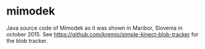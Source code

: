 # mimodek

Java source code of Mimodek as it was shown in Maribor, Slovenia in october 2015.
See https://github.com/kremio/simple-kinect-blob-tracker for the blob tracker.
